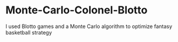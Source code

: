 # Monte-Carlo-Colonel-Blotto
I used Blotto games and a Monte Carlo algorithm to optimize fantasy basketball strategy
